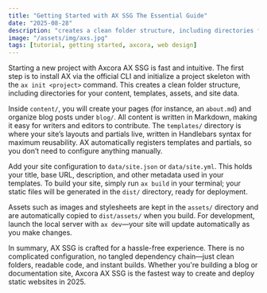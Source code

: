 ```yaml
---
title: "Getting Started with AX SSG The Essential Guide"
date: "2025-08-28"
description: "creates a clean folder structure, including directories for your content, templates, assets, and site data."
image: "/assets/img/axs.jpg"
tags: [tutorial, getting started, axcora, web design]
---
```


Starting a new project with Axcora AX SSG is fast and intuitive. The first step is to install AX via the official CLI and initialize a project skeleton with the `ax init <project>` command. This creates a clean folder structure, including directories for your content, templates, assets, and site data.

Inside `content/`, you will create your pages (for instance, an `about.md`) and organize blog posts under `blog/`. All content is written in Markdown, making it easy for writers and editors to contribute. The `templates/` directory is where your site’s layouts and partials live, written in Handlebars syntax for maximum reusability. AX automatically registers templates and partials, so you don’t need to configure anything manually.

Add your site configuration to `data/site.json` or `data/site.yml`. This holds your title, base URL, description, and other metadata used in your templates. To build your site, simply run `ax build` in your terminal; your static files will be generated in the `dist/` directory, ready for deployment.

Assets such as images and stylesheets are kept in the `assets/` directory and are automatically copied to `dist/assets/` when you build. For development, launch the local server with `ax dev`—your site will update automatically as you make changes.

In summary, AX SSG is crafted for a hassle-free experience. There is no complicated configuration, no tangled dependency chain—just clean folders, readable code, and instant builds. Whether you're building a blog or documentation site, Axcora AX SSG is the fastest way to create and deploy static websites in 2025.

